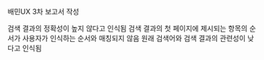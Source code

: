 배민UX 3차 보고서 작성

검색 결과의 정확성이 높지 않다고 인식됨
검색 결과의 첫 페이지에 제시되는 항목의 순서가 사용자가 인식하는 순서와 매칭되지 않음
원래 검색어와 검색 결과의 관련성이 낮다고 인식됨
